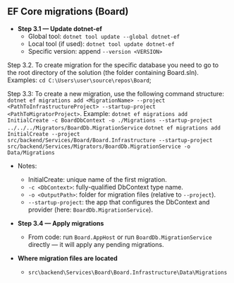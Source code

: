 ## EF Core migrations (Board)

- **Step 3.1 — Update dotnet-ef**
  - Global tool: `dotnet tool update --global dotnet-ef`
  - Local tool (if used): `dotnet tool update dotnet-ef`
  - Specific version: append `--version <VERSION>`
  
Step 3.2. To create migration for the specific database you need to go to the root directory of the solution (the folder containing Board.sln).
Examples: `cd C:\Users\user\source\repos\Board`;

Step 3.3: To create a new migration, use the following command structure:
`dotnet ef migrations add <MigrationName> --project <PathToInfrastructureProject> --startup-project <PathToMigratorProject>`.
Example: `dotnet ef migrations add InitialCreate -c BoardDbContext -o ./Migrations --startup-project ../../../Migrators/BoardDb.MigrationService`
`dotnet ef migrations add InitialCreate --project src/backend/Services/Board/Board.Infrastructure --startup-project src/backend/Services/Migrators/BoardDb.MigrationService -o Data/Migrations`
  - Notes:
    - InitialCreate: unique name of the first migration.
    - `-c <DbContext>`: fully-qualified DbContext type name.
    - `-o <OutputPath>`: folder for migration files (relative to `--project`).
    - `--startup-project`: the app that configures the DbContext and provider (here: `BoardDb.MigrationService`).

- **Step 3.4 — Apply migrations**
  - From code: run `Board.AppHost` or run `BoardDb.MigrationService` directly — it will apply any pending migrations.

- **Where migration files are located**
  - `src\backend\Services\Board\Board.Infrastructure\Data\Migrations`
